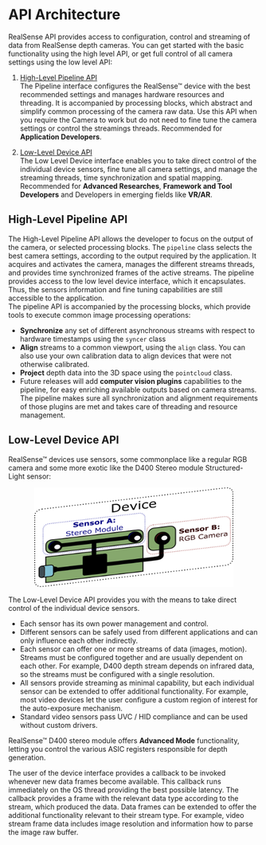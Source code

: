 # API Architecture

RealSense API provides access to configuration, control and streaming of data from RealSense depth cameras. You can get started with the  basic functionality using the high level API, or get full control of all camera settings using the low level API:

1. [High-Level Pipeline API](#high-level-pipeline-api)  
The Pipeline interface configures the RealSense™ device with the best recommended settings and manages hardware resources and threading. It is accompanied by processing blocks, which abstract and simplify common processing of the camera raw data. Use this API when you require the Camera to work but do not need to fine tune the camera settings or control the streamings threads. Recommended for **Application Developers**.

2. [Low-Level Device API](#low-level-device-api)  
 The Low Level Device interface enables you to take direct control of the individual device sensors, fine tune all camera settings, and manage the streaming threads, time synchronization and spatial mapping. Recommended for **Advanced Researches**, **Framework and Tool Developers** and Developers in emerging fields like **VR/AR**.

## High-Level Pipeline API

The High-Level Pipeline API allows the developer to focus on the output of the camera, or selected processing blocks. The `pipeline` class selects the best camera settings, according to the output required by the application. It acquires and activates the camera, manages the different streams threads, and provides time synchronized frames of the active streams. The pipeline provides access to the low level device interface, which it encapsulates. Thus, the sensors information and fine tuning capabilities are still accessible to the application.   
The pipeline API is accompanied by the processing blocks, which provide tools to execute common image processing operations:

* **Synchronize** any set of different asynchronous streams with respect to hardware timestamps using the `syncer` class
* **Align** streams to a common viewport, using the `align` class. You can also use your own calibration data to align devices that were not otherwise calibrated.
* **Project** depth data into the 3D space using the `pointcloud` class. 
* Future releases will add **computer vision plugins** capabilities to the pipeline, for easy enriching available outputs based on camera streams. The pipeline makes sure all synchronization and alignment requirements of those plugins are met and takes care of threading and resource management.

## Low-Level Device API
RealSense™ devices use sensors, some commonplace like a regular RGB camera and some more exotic like the D400 Stereo module Structured-Light sensor:
<p align="center"><img src="img/sensors_within_device.png" width="400" height="200" /></p>

The Low-Level Device API provides you with the means to take direct control of the individual device sensors.   
* Each sensor has its own power management and control.  
* Different sensors can be safely used from different applications and can only influence each other indirectly.
* Each sensor can offer one or more streams of data (images, motion). Streams must be configured together and are usually dependent on each other. For example, D400 depth stream depends on infrared data, so the streams must be configured with a single resolution.
* All sensors provide streaming as minimal capability, but each individual sensor can be extended to offer additional functionality. For example, most video devices let the user configure a custom region of interest for the auto-exposure mechanism.
* Standard video sensors pass UVC / HID compliance and can be used without custom drivers.

RealSense™ D400 stereo module offers **Advanced Mode** functionality, letting you control the various ASIC registers responsible for depth generation.  

The user of the device interface provides a callback to be invoked whenever new data frames become available. This callback runs immediately on the OS thread providing the best possible latency. 
The callback provides a frame with the relevant data type according to the stream, which produced the data. Data frames can be extended to offer the additional functionality relevant to their stream type. For example, video stream frame data includes image resolution and information how to parse the image raw buffer.
